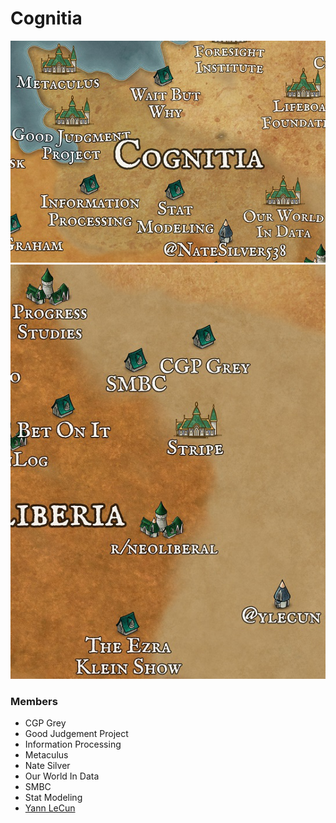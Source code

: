 # Cognitia

![Map of Rationality](../../images/wiki/maps/map_cognitia_1.png)
![Map of Rationality](../../images/wiki/maps/map_cognitia_2.png)
### Members

- CGP Grey
- Good Judgement Project
- Information Processing
- Metaculus
- Nate Silver
- Our World In Data
- SMBC
- Stat Modeling
- [Yann LeCun](YleCun.md)